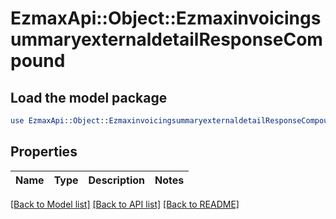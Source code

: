 # EzmaxApi::Object::EzmaxinvoicingsummaryexternaldetailResponseCompound

## Load the model package
```perl
use EzmaxApi::Object::EzmaxinvoicingsummaryexternaldetailResponseCompound;
```

## Properties
Name | Type | Description | Notes
------------ | ------------- | ------------- | -------------

[[Back to Model list]](../README.md#documentation-for-models) [[Back to API list]](../README.md#documentation-for-api-endpoints) [[Back to README]](../README.md)


